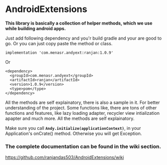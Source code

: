 # AndroidExtensions

<b>This library is basically a collection of helper methods, which we use while building android apps.</b>


Just add following dependency and you'r build gradle and your are good to go. Or you can just copy paste the method or class.
```
implementation 'com.menasr.andyext:ranjan:1.0.9'
```
Or
```
<dependency>
  <groupId>com.menasr.andyext</groupId>
  <artifactId>ranjan</artifactId>
  <version>1.0.9</version>
  <type>pom</type>
</dependency>
```

All the methods are self explainatory, there is also a sample in it. For better understanding of the project. Some functions like,
there are tons of other functions and features, like lazy loading adapter, recycler view intialization apapter and much more. All the methods are self explainatory.

Make sure you call **```Andy.initialize(applicationContext)```**, in your Application's onCrate() method. Otherwise you will get Exception.  


### The complete documentation can be found in the wiki section.
https://github.com/ranjandas503/AndroidExtensions/wiki
